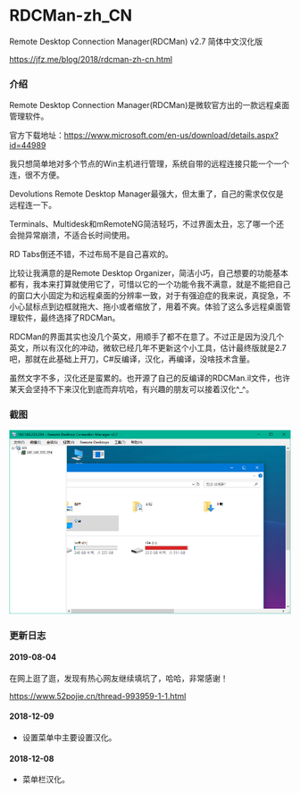 # RDCMan-zh_CN
Remote Desktop Connection Manager(RDCMan) v2.7 简体中文汉化版

https://jfz.me/blog/2018/rdcman-zh-cn.html

### 介绍

Remote Desktop Connection Manager(RDCMan)是微软官方出的一款远程桌面管理软件。

官方下载地址：https://www.microsoft.com/en-us/download/details.aspx?id=44989

我只想简单地对多个节点的Win主机进行管理，系统自带的远程连接只能一个一个连，很不方便。

Devolutions Remote Desktop Manager最强大，但太重了，自己的需求仅仅是远程连一下。

Terminals、Multidesk和mRemoteNG简洁轻巧，不过界面太丑，忘了哪一个还会抛异常崩溃，不适合长时间使用。

RD Tabs倒还不错，不过布局不是自己喜欢的。

比较让我满意的是Remote Desktop Organizer，简洁小巧，自己想要的功能基本都有，我本来打算就使用它了，可惜以它的一个功能令我不满意，就是不能把自己的窗口大小固定为和远程桌面的分辨率一致，对于有强迫症的我来说，真捉急，不小心鼠标点到边框就拖大、拖小或者缩放了，用着不爽。体验了这么多远程桌面管理软件，最终选择了RDCMan。

RDCMan的界面其实也没几个英文，用顺手了都不在意了。不过正是因为没几个英文，所以有汉化的冲动，微软已经几年不更新这个小工具，估计最终版就是2.7吧，那就在此基础上开刀，C#反编译，汉化，再编译，没啥技术含量。

虽然文字不多，汉化还是蛮累的。也开源了自己的反编译的RDCMan.il文件，也许某天会坚持不下来汉化到底而弃坑哈，有兴趣的朋友可以接着汉化^_^。

### 截图

![](./[screenshot]/1.png)

### 更新日志

#### 2019-08-04

在网上逛了逛，发现有热心网友继续填坑了，哈哈，非常感谢！

https://www.52pojie.cn/thread-993959-1-1.html

#### 2018-12-09

* 设置菜单中主要设置汉化。

#### 2018-12-08

* 菜单栏汉化。
